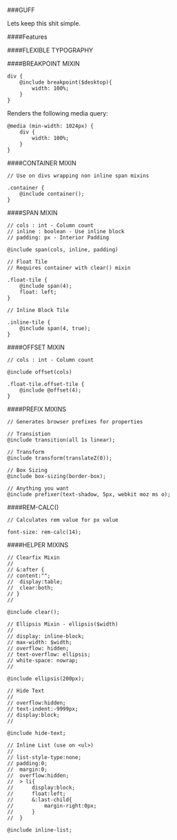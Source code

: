 ###GUFF

Lets keep this shit simple.

####Features

####FLEXIBLE TYPOGRAPHY

####BREAKPOINT MIXIN

    div {
        @include breakpoint($desktop){
            width: 100%;
        }
    }

Renders the following media query:

    @media (min-width: 1024px) {
        div {
            width: 100%;
        }
    }

####CONTAINER MIXIN

    // Use on divs wrapping non inline span mixins

    .container {
        @include container();
    }

####SPAN MIXIN

    // cols : int - Column count
    // inline : boolean - Use inline block
    // padding: px - Interior Padding

    @include span(cols, inline, padding)

    // Float Tile
    // Requires container with clear() mixin

    .float-tile {
        @include span(4);
        float: left;
    }

    // Inline Block Tile

    .inline-tile {
        @include span(4, true);
    }

####OFFSET MIXIN

    // cols : int - Column count

    @include offset(cols)

    .float-tile.offset-tile {
        @include @offset(4);
    }

####PREFIX MIXINS

    // Generates browser prefixes for properties

    // Transistion
    @include transition(all 1s linear);

    // Transform
    @include transform(translateZ(0));

    // Box Sizing
    @include box-sizing(border-box);

    // Anything you want
    @include prefixer(text-shadow, 5px, webkit moz ms o);


####REM-CALC()

    // Calculates rem value for px value

    font-size: rem-calc(14);

####HELPER MIXINS

    // Clearfix Mixin
    //
    // &:after {
    // content:"";
    //  display:table;
    //  clear:both;
    // }
    //

    @include clear();

    // Ellipsis Mixin - ellipsis($width)
    //
    // display: inline-block;
    // max-width: $width;
    // overflow: hidden;
    // text-overflow: ellipsis;
    // white-space: nowrap;
    //

    @include ellipsis(200px);

    // Hide Text
    //
    // overflow:hidden;
    // text-indent:-9999px;
    // display:block;
    //

    @include hide-text;

    // Inline List (use on <ul>)
    //
    // list-style-type:none;
    // padding:0;
    //  margin:0;
    //  overflow:hidden;
    //  > li{
    //      display:block;
    //      float:left;
    //      &:last-child{
    //          margin-right:0px;
    //      }
    //  }

    @include inline-list;
